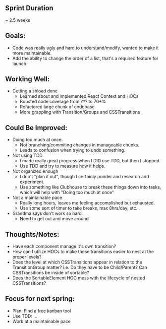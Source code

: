 ## Sprint Duration
~ 2.5 weeks

## Goals:
- Code was really ugly and hard to understand/modify, wanted to make it more maintainable.
- Add the ability to change the order of a list, that's a required feature for launch.

## Working Well:
- Getting a shload done
    - Learned about and implemented React Context and HOCs 
    - Boosted code coverage from ??? to 70+%
    - Refactored large chunk of codebase.
    - More grappling with Transition/Groups and CSSTransitions

## Could Be Improved:
- Doing too much at once.
    - Not branching/commiting changes in manageable chunks.
    - Leads to confusion when trying to undo something.
- Not using TDD
    - I made really great progress when I DID use TDD, but then I stopped.
    - Use TDD and try to measure how it helps.
- Not organized enough
    - I don't "plan it out", though I certainly ponder and research and experiment.
    - Use something like Clubhouse to break these things down into tasks, 
        which will help with "Doing too much at once"
- Not a maintainable pace
    - Really long hours, leaves me feeling accomplished but exhausted.
    - Use some sort of timer to take breaks, max 8hrs/day, etc...
- Grandma says don't work so hard
    -  Need to get out and move around

## Thoughts/Notes:
- Have each component manage it's own transition?
- How can I utilize HOCs to make these transitions easier to nest at the proper levels?
- Does the level at which CSSTransitions appear in relation to the TransitionGroup matter?
    i.e. Do they have to be Child/Parent? Can CSSTransitions be inside of sortable?
- Does the SortableElement HOC mess with the lifecycle of nested CSSTransitions?


## Focus for next spring:
- Plan: Find a free kanban tool
- Use TDD: ...
- Work at a maintainable pace
